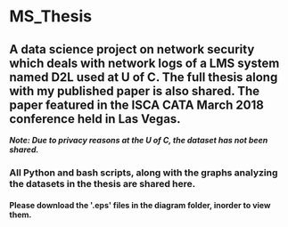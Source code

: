 # MS_Thesis
## A data science project on network security which deals with network logs of a LMS system named D2L used at U of C. The full thesis along with my published paper is also shared. The paper featured in the ISCA CATA March 2018 conference held in Las Vegas. 
***Note: Due to privacy reasons at the U of C, the dataset has not been shared.***

### All Python and bash scripts, along with the graphs analyzing the datasets in the thesis are shared here.
#### Please download the '.eps' files in the diagram folder, inorder to view them.
